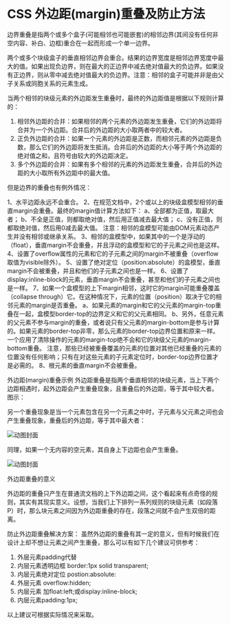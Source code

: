 # CSS 外边距(margin)重叠及防止方法

边界重叠是指两个或多个盒子(可能相邻也可能嵌套)的相邻边界(其间没有任何非空内容、补白、边框)重合在一起而形成一个单一边界。

两个或多个块级盒子的垂直相邻边界会重合。结果的边界宽度是相邻边界宽度中最大的值。如果出现负边界，则在最大的正边界中减去绝对值最大的负边界。如果没有正边界，则从零中减去绝对值最大的负边界。注意：相邻的盒子可能并非是由父子关系或同胞关系的元素生成。

当两个相邻的块级元素的外边距发生重叠时，最终的外边距值是根据以下规则计算的：

1. 相邻外边距的合并：如果相邻的两个元素的外边距发生重叠，它们的外边距将合并为一个外边距。合并后的外边距的大小取两者中的较大者。
2. 正负外边距的合并：如果一个元素的外边距是正数，而相邻元素的外边距是负数，那么它们的外边距将发生抵消。合并后的外边距的大小等于两个外边距的绝对值之和，且符号由较大的外边距决定。
3. 多个外边距的合并：如果有多个相邻的元素的外边距发生重叠，合并后的外边距的大小取所有外边距中的最大值。

但是边界的重叠也有例外情况：

1、水平边距永远不会重合。
2、在规范文档中，2个或以上的块级盒模型相邻的垂直margin会重叠。最终的margin值计算方法如下：
a、全部都为正值，取最大者；
b、不全是正值，则都取绝对值，然后用正值减去最大值；
c、没有正值，则都取绝对值，然后用0减去最大值。
注意：相邻的盒模型可能由DOM元素动态产生并没有相邻或继承关系。
3、相邻的盒模型中，如果其中的一个是浮动的（float），垂直margin不会重叠，并且浮动的盒模型和它的子元素之间也是这样。
4、设置了overflow属性的元素和它的子元素之间的margin不被重叠（overflow取值为visible除外）。
5、设置了绝对定位（position:absolute）的盒模型，垂直margin不会被重叠，并且和他们的子元素之间也是一样。
6、设置了display:inline-block的元素，垂直margin不会重叠，甚至和他们的子元素之间也是一样。
7、如果一个盒模型的上下margin相邻，这时它的margin可能重叠覆盖（collapse through）它。在这种情况下，元素的位置（position）取决于它的相邻元素的margin是否重叠。
a、如果元素的margin和它的父元素的margin-top重叠在一起，盒模型border-top的边界定义和它的父元素相同。
b、另外，任意元素的父元素不参与margin的重叠，或者说只有父元素的margin-bottom是参与计算的。如果元素的border-top非零，那么元素的border-top边界位置和原来一样。
一个应用了清除操作的元素的margin-top绝不会和它的块级父元素的margin-bottom重叠。
注意，那些已经被重叠覆盖的元素的位置对其他已经重叠的元素的位置没有任何影响；只有在对这些元素的子元素定位时，border-top边界位置才是必需的。
8、根元素的垂直margin不会被重叠。

外边距(margin)重叠示例
外边距重叠是指两个垂直相邻的块级元素，当上下两个边距相遇时，起外边距会产生重叠现象，且重叠后的外边距，等于其中较大者。
图示：

另一个重叠现象是当一个元素包含在另一个元素之中时，子元素与父元素之间也会产生重叠现象，重叠后的外边距，等于其中最大者：

![动图封面](https://pic4.zhimg.com/v2-1da9da523011332d2e43a20f6edf6a47_b.jpg)




同理，如果一个无内容的空元素，其自身上下边距也会产生重叠。

![动图封面](https://pic1.zhimg.com/v2-17a3c1ec75be67d18f6eeceb56cce9a0_b.jpg)




外边距重叠的意义

外边距的重叠只产生在普通流文档的上下外边距之间，这个看起来有点奇怪的规则，其实有其现实意义。设想，当我们上下排列一系列规则的块级元素（如段落P）时，那么块元素之间因为外边距重叠的存在，段落之间就不会产生双倍的距离。

防止外边距重叠解决方案：
虽然外边距的重叠有其一定的意义，但有时候我们在设计上却不想让元素之间产生重叠，那么可以有如下几个建议可供参考：

1. 外层元素padding代替
2. 内层元素透明边框 border:1px solid transparent;
3. 内层元素绝对定位 postion:absolute:
4. 外层元素 overflow:hidden;
5. 内层元素 加float:left;或display:inline-block;
6. 内层元素padding:1px;

以上建议可根据实际情况来采取。